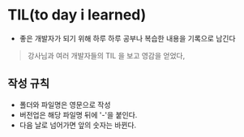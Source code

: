 # TIL(to day i learned)
- 좋은 개발자가 되기 위해 하루 하루 공부나 복습한 내용을 기록으로 남긴다
>강사님과 여러 개발자들의 TIL 을 보고 영감을 얻었다,

## 작성 규칙
- 폴더와 파일명은 영문으로 작성
- 버전업은 해당 파일명 뒤에 '-'을 붙인다.
- 다음 날로 넘어가면 앞의 숫자는 바뀐다.
